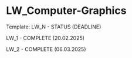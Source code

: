 # LW_Computer-Graphics

Template: LW_N - STATUS (DEADLINE)

LW_1 - COMPLETE (20.02.2025)

LW_2 - COMPLETE (06.03.2025)

